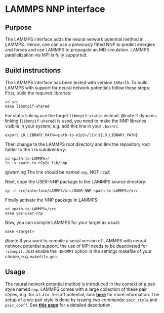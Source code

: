 LAMMPS NNP interface
====================

Purpose
-------

The LAMMPS interface adds the neural network potential method in LAMMPS. Hence,
one can use a previously fitted NNP to predict energies and forces and use
LAMMPS to propagate an MD simulation. LAMMPS parallelization via MPI is
fully supported.

Build instructions
------------------

The LAMMPS interface has been tested with version `16Mar18`. To build LAMMPS
with support for neural network potentials follow these steps: First, build the
required libraries:
```
cd src
make libnnpif-shared
```
For static linking use the target `libnnpif-static` instead.
@note
If dynamic linking (`libnnpif-shared`) is used, you need to make the NNP
libraries visibile in your system, e.g. add this line in your `.bashrc`:
```
export LD_LIBRARY_PATH=<path-to-n2p2>/lib:${LD_LIBRARY_PATH}
```

Then change to the LAMMPS root directory and link the repository root folder to
the `lib` subdirectory:
```
cd <path-to-LAMMPS>/
ln -s <path-to-n2p2> lib/nnp
```
@warning
The link should be named `nnp`, NOT `n2p2`!

Next, copy the USER-NNP package to the LAMMPS source directory:
```
cp -r src/interface/LAMMPS/src/USER-NNP <path-to-LAMMPS>/src
```
Finally activate the NNP package in LAMMPS:
```
cd <path-to-LAMMPS>/src
make yes-user-nnp
```
Now, you can compile LAMMPS for your target as usual:
```
make <target>
```
@note
If you want to compile a serial version of LAMMPS with neural network potential
support, the use of MPI needs to be deactivated for `libnnpif`. Just enable the
`-DNOMPI` option in the settings makefile of your choice, e.g. `makefile.gnu`.


Usage
-----

The neural network potential method is introduced in the context of a pair style
named `nnp`. LAMMPS comes with a large collection of these pair styles, e.g. for
a LJ or Tersoff potential, look
[__here__](http://lammps.sandia.gov/doc/pair_style.html) for more information. The
setup of a `nnp` pair style is done by issuing two commands: `pair_style` and
`pair_coeff`. See [__this page__](pair_nnp.html) for a detailed
description.
